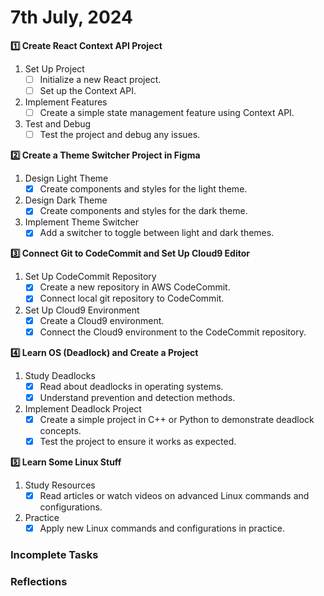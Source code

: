 # 7th July, 2024

**1️⃣ Create React Context API Project**

1. Set Up Project
   - [ ] Initialize a new React project.
   - [ ] Set up the Context API.
2. Implement Features
   - [ ] Create a simple state management feature using Context API.
3. Test and Debug
   - [ ] Test the project and debug any issues.

**2️⃣ Create a Theme Switcher Project in Figma**

1. Design Light Theme
   - [x] Create components and styles for the light theme.
2. Design Dark Theme
   - [x] Create components and styles for the dark theme.
3. Implement Theme Switcher
   - [x] Add a switcher to toggle between light and dark themes.

**3️⃣ Connect Git to CodeCommit and Set Up Cloud9 Editor**

1. Set Up CodeCommit Repository
   - [x] Create a new repository in AWS CodeCommit.
   - [x] Connect local git repository to CodeCommit.
2. Set Up Cloud9 Environment
   - [x] Create a Cloud9 environment.
   - [x] Connect the Cloud9 environment to the CodeCommit repository.

**4️⃣ Learn OS (Deadlock) and Create a Project**

1. Study Deadlocks
   - [x] Read about deadlocks in operating systems.
   - [x] Understand prevention and detection methods.
2. Implement Deadlock Project
   - [x] Create a simple project in C++ or Python to demonstrate deadlock concepts.
   - [x] Test the project to ensure it works as expected.

**5️⃣ Learn Some Linux Stuff**

1. Study Resources
   - [x] Read articles or watch videos on advanced Linux commands and configurations.
2. Practice
   - [x] Apply new Linux commands and configurations in practice.

### Incomplete Tasks

### Reflections
